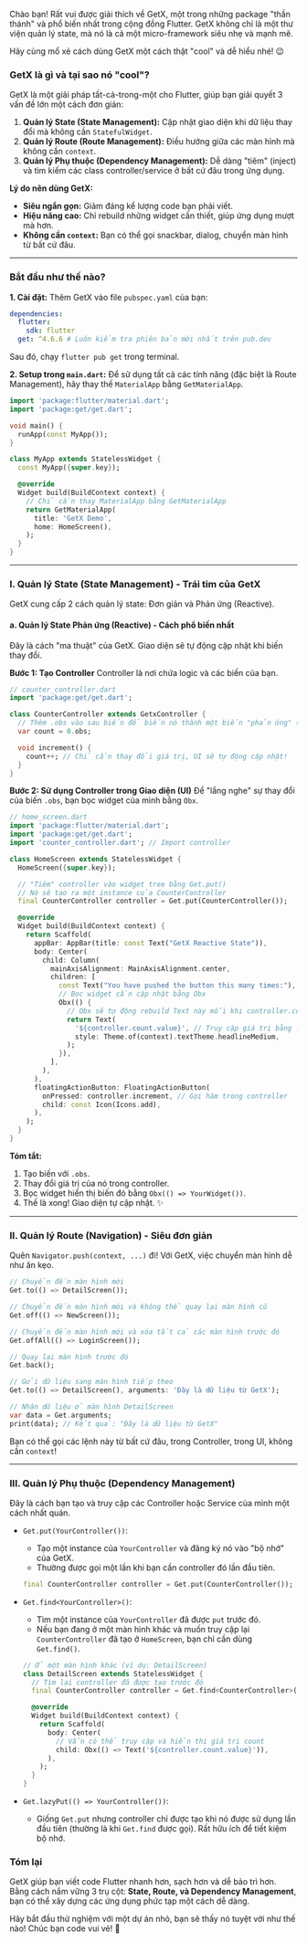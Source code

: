 Chào bạn! Rất vui được giải thích về GetX, một trong những package "thần thánh" và phổ biến nhất trong cộng đồng Flutter. GetX không chỉ là một thư viện quản lý state, mà nó là cả một micro-framework siêu nhẹ và mạnh mẽ.

Hãy cùng mổ xẻ cách dùng GetX một cách thật "cool" và dễ hiểu nhé! 😉

### GetX là gì và tại sao nó "cool"?

GetX là một giải pháp tất-cả-trong-một cho Flutter, giúp bạn giải quyết 3 vấn đề lớn một cách đơn giản:

1.  **Quản lý State (State Management):** Cập nhật giao diện khi dữ liệu thay đổi mà không cần `StatefulWidget`.
2.  **Quản lý Route (Route Management):** Điều hướng giữa các màn hình mà không cần `context`.
3.  **Quản lý Phụ thuộc (Dependency Management):** Dễ dàng "tiêm" (inject) và tìm kiếm các class controller/service ở bất cứ đâu trong ứng dụng.

**Lý do nên dùng GetX:**
*   **Siêu ngắn gọn:** Giảm đáng kể lượng code bạn phải viết.
*   **Hiệu năng cao:** Chỉ rebuild những widget cần thiết, giúp ứng dụng mượt mà hơn.
*   **Không cần `context`:** Bạn có thể gọi snackbar, dialog, chuyển màn hình từ bất cứ đâu.

---

### Bắt đầu như thế nào?

**1. Cài đặt:**
Thêm GetX vào file `pubspec.yaml` của bạn:

```yaml
dependencies:
  flutter:
    sdk: flutter
  get: ^4.6.6 # Luôn kiểm tra phiên bản mới nhất trên pub.dev
```

Sau đó, chạy `flutter pub get` trong terminal.

**2. Setup trong `main.dart`:**
Để sử dụng tất cả các tính năng (đặc biệt là Route Management), hãy thay thế `MaterialApp` bằng `GetMaterialApp`.

```dart
import 'package:flutter/material.dart';
import 'package:get/get.dart';

void main() {
  runApp(const MyApp());
}

class MyApp extends StatelessWidget {
  const MyApp({super.key});

  @override
  Widget build(BuildContext context) {
    // Chỉ cần thay MaterialApp bằng GetMaterialApp
    return GetMaterialApp(
      title: 'GetX Demo',
      home: HomeScreen(),
    );
  }
}
```

---

### I. Quản lý State (State Management) - Trái tim của GetX

GetX cung cấp 2 cách quản lý state: Đơn giản và Phản ứng (Reactive).

#### a. Quản lý State Phản ứng (Reactive) - Cách phổ biến nhất

Đây là cách "ma thuật" của GetX. Giao diện sẽ tự động cập nhật khi biến thay đổi.

**Bước 1: Tạo Controller**
Controller là nơi chứa logic và các biến của bạn.

```dart
// counter_controller.dart
import 'package:get/get.dart';

class CounterController extends GetxController {
  // Thêm .obs vào sau biến để biến nó thành một biến "phản ứng" (observable)
  var count = 0.obs;

  void increment() {
    count++; // Chỉ cần thay đổi giá trị, UI sẽ tự động cập nhật!
  }
}
```

**Bước 2: Sử dụng Controller trong Giao diện (UI)**
Để "lắng nghe" sự thay đổi của biến `.obs`, bạn bọc widget của mình bằng `Obx`.

```dart
// home_screen.dart
import 'package:flutter/material.dart';
import 'package:get/get.dart';
import 'counter_controller.dart'; // Import controller

class HomeScreen extends StatelessWidget {
  HomeScreen({super.key});

  // "Tiêm" controller vào widget tree bằng Get.put()
  // Nó sẽ tạo ra một instance của CounterController
  final CounterController controller = Get.put(CounterController());

  @override
  Widget build(BuildContext context) {
    return Scaffold(
      appBar: AppBar(title: const Text("GetX Reactive State")),
      body: Center(
        child: Column(
          mainAxisAlignment: MainAxisAlignment.center,
          children: [
            const Text("You have pushed the button this many times:"),
            // Bọc widget cần cập nhật bằng Obx
            Obx(() {
              // Obx sẽ tự động rebuild Text này mỗi khi controller.count thay đổi
              return Text(
                '${controller.count.value}', // Truy cập giá trị bằng .value
                style: Theme.of(context).textTheme.headlineMedium,
              );
            }),
          ],
        ),
      ),
      floatingActionButton: FloatingActionButton(
        onPressed: controller.increment, // Gọi hàm trong controller
        child: const Icon(Icons.add),
      ),
    );
  }
}
```

**Tóm tắt:**
1.  Tạo biến với `.obs`.
2.  Thay đổi giá trị của nó trong controller.
3.  Bọc widget hiển thị biến đó bằng `Obx(() => YourWidget())`.
4.  Thế là xong! Giao diện tự cập nhật. ✨

---

### II. Quản lý Route (Navigation) - Siêu đơn giản

Quên `Navigator.push(context, ...)` đi! Với GetX, việc chuyển màn hình dễ như ăn kẹo.

```dart
// Chuyển đến màn hình mới
Get.to(() => DetailScreen());

// Chuyển đến màn hình mới và không thể quay lại màn hình cũ
Get.off(() => NewScreen());

// Chuyển đến màn hình mới và xóa tất cả các màn hình trước đó
Get.offAll(() => LoginScreen());

// Quay lại màn hình trước đó
Get.back();

// Gửi dữ liệu sang màn hình tiếp theo
Get.to(() => DetailScreen(), arguments: 'Đây là dữ liệu từ GetX');

// Nhận dữ liệu ở màn hình DetailScreen
var data = Get.arguments;
print(data); // Kết quả: "Đây là dữ liệu từ GetX"
```

Bạn có thể gọi các lệnh này từ bất cứ đâu, trong Controller, trong UI, không cần `context`!

---

### III. Quản lý Phụ thuộc (Dependency Management)

Đây là cách bạn tạo và truy cập các Controller hoặc Service của mình một cách nhất quán.

*   `Get.put(YourController())`:
    *   Tạo một instance của `YourController` và đăng ký nó vào "bộ nhớ" của GetX.
    *   Thường được gọi một lần khi bạn cần controller đó lần đầu tiên.

    ```dart
    final CounterController controller = Get.put(CounterController());
    ```

*   `Get.find<YourController>()`:
    *   Tìm một instance của `YourController` đã được `put` trước đó.
    *   Nếu bạn đang ở một màn hình khác và muốn truy cập lại `CounterController` đã tạo ở `HomeScreen`, bạn chỉ cần dùng `Get.find()`.

    ```dart
    // Ở một màn hình khác (ví dụ: DetailScreen)
    class DetailScreen extends StatelessWidget {
      // Tìm lại controller đã được tạo trước đó
      final CounterController controller = Get.find<CounterController>();

      @override
      Widget build(BuildContext context) {
        return Scaffold(
          body: Center(
            // Vẫn có thể truy cập và hiển thị giá trị count
            child: Obx(() => Text('${controller.count.value}')),
          ),
        );
      }
    }
    ```

*   `Get.lazyPut(() => YourController())`:
    *   Giống `Get.put` nhưng controller chỉ được tạo khi nó được sử dụng lần đầu tiên (thường là khi `Get.find` được gọi). Rất hữu ích để tiết kiệm bộ nhớ.

### Tóm lại

GetX giúp bạn viết code Flutter nhanh hơn, sạch hơn và dễ bảo trì hơn. Bằng cách nắm vững 3 trụ cột: **State, Route, và Dependency Management**, bạn có thể xây dựng các ứng dụng phức tạp một cách dễ dàng.

Hãy bắt đầu thử nghiệm với một dự án nhỏ, bạn sẽ thấy nó tuyệt vời như thế nào! Chúc bạn code vui vẻ! 🚀
